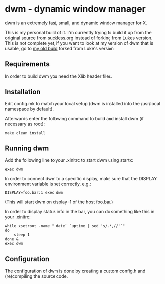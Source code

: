 dwm - dynamic window manager
============================
dwm is an extremely fast, small, and dynamic window manager for X.

This is my personal build of it. I'm currently trying to build it up from the original source from suckless.org instead of forking from Lukes version.
This is not complete yet, if you want to look at my version of dwm that is usable, go to [my old build](https://github.com/AlexBocken/dwm_old) forked from Luke's version

Requirements
------------
In order to build dwm you need the Xlib header files.


Installation
------------
Edit config.mk to match your local setup (dwm is installed into
the /usr/local namespace by default).

Afterwards enter the following command to build and install dwm (if
necessary as root):

    make clean install


Running dwm
-----------
Add the following line to your .xinitrc to start dwm using startx:

    exec dwm

In order to connect dwm to a specific display, make sure that
the DISPLAY environment variable is set correctly, e.g.:

    DISPLAY=foo.bar:1 exec dwm

(This will start dwm on display :1 of the host foo.bar.)

In order to display status info in the bar, you can do something
like this in your .xinitrc:

    while xsetroot -name "`date` `uptime | sed 's/.*,//'`"
    do
    	sleep 1
    done &
    exec dwm


Configuration
-------------
The configuration of dwm is done by creating a custom config.h
and (re)compiling the source code.
